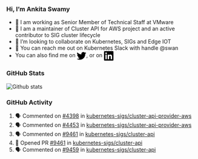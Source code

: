 ### Hi, I’m Ankita Swamy

- 💼 I am working as Senior Member of Technical Staff at VMware
- 👀 I am a maintainer of Cluster API for AWS project and an active contributor to SIG cluster lifecycle
- 💞️ I’m looking to collaborate on Kubernetes, SIGs and Edge IOT
- 💬 You can reach me out on Kubernetes Slack with handle @swan
- You can also find me on <a href="https://twitter.com/SwamyAnkita" target="blank"><img align="center" src="https://raw.githubusercontent.com/Ankitasw/Ankitasw/master/svg/twitter.svg" alt="Ankitasw" height="25" width="25" color="#1DA1f2" /></a>, or on <a href="https://www.linkedin.com/in/Ankitaswamy/" target="blank"><img align="center" src="https://raw.githubusercontent.com/Ankitasw/Ankitasw/master/svg/linkedin.svg" alt="Ankitasw" height="25" width="25" /></a>

### GitHub Stats
![Github stats](https://github-readme-stats.vercel.app/api?username=Ankitasw&count_private=true&show_icons=true&theme=tokyonight)

### GitHub Activity 
<!--START_SECTION:activity-->
1. 🗣 Commented on [#4398](https://github.com/kubernetes-sigs/cluster-api-provider-aws/pull/4398#issuecomment-1726971265) in [kubernetes-sigs/cluster-api-provider-aws](https://github.com/kubernetes-sigs/cluster-api-provider-aws)
2. 🗣 Commented on [#4453](https://github.com/kubernetes-sigs/cluster-api-provider-aws/pull/4453#issuecomment-1726945729) in [kubernetes-sigs/cluster-api-provider-aws](https://github.com/kubernetes-sigs/cluster-api-provider-aws)
3. 🗣 Commented on [#9461](https://github.com/kubernetes-sigs/cluster-api/pull/9461#issuecomment-1725566470) in [kubernetes-sigs/cluster-api](https://github.com/kubernetes-sigs/cluster-api)
4. 💪 Opened PR [#9461](https://github.com/kubernetes-sigs/cluster-api/pull/9461) in [kubernetes-sigs/cluster-api](https://github.com/kubernetes-sigs/cluster-api)
5. 🗣 Commented on [#9459](https://github.com/kubernetes-sigs/cluster-api/pull/9459#issuecomment-1725337138) in [kubernetes-sigs/cluster-api](https://github.com/kubernetes-sigs/cluster-api)
<!--END_SECTION:activity-->

